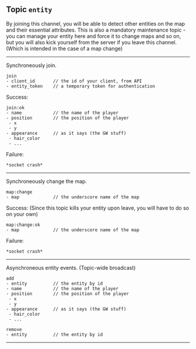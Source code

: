 ## Topic `entity`

By joining this channel, you will be able to detect other entities on the map and their essential attributes.
This is also a mandatory maintenance topic - you can manage your entity here and force it to change maps and
so on, but you will also kick yourself from the server if you leave this channel. (Which is intended in the
case of a map change)


---

Synchroneously join.

```
join
- client_id       // the id of your client, from API
- entity_token    // a temporary token for authentication
```

Success:

```
join:ok
- name            // the name of the player
- position        // the position of the player
 - x
 - y
- appearance      // as it says (the GW stuff)
 - hair_color
 - ...
```

Failure:

```
*socket crash*
```

---

Synchroneously change the map.

```
map:change
- map             // the underscore name of the map
```

Success: (Since this topic kills your entity upon leave, you will have to do so on your own)

```
map:change:ok
- map             // the underscore name of the map
```

Failure:

```
*socket crash*
```

---

Asynchroneous entity events. (Topic-wide broadcast)

```
add
- entity          // the entity by id
- name            // the name of the player
- position        // the position of the player
 - x
 - y
- appearance      // as it says (the GW stuff)
 - hair_color
 - ...
```

```
remove
- entity          // the entity by id
```

---
